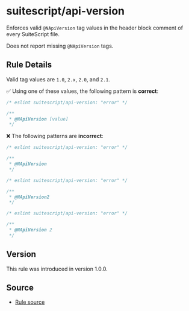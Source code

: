 # suitescript/api-version

Enforces valid `@NApiVersion` tag values in the header block comment of every SuiteScript file.

Does not report missing `@NApiVersion` tags.

## Rule Details

Valid tag values are `1.0`, `2.x`, `2.0`, and `2.1`.

:white_check_mark: Using one of these values, the following pattern is **correct**:

```js
/* eslint suitescript/api-version: "error" */

/**
 * @NApiVersion [value]
 */
```

:x: The following patterns are **incorrect**:

```js
/* eslint suitescript/api-version: "error" */

/**
 * @NApiVersion
 */
```
```js
/* eslint suitescript/api-version: "error" */

/**
 * @NApiVersion2
 */
```
```js
/* eslint suitescript/api-version: "error" */

/**
 * @NApiVersion 2
 */
```

## Version

This rule was introduced in version 1.0.0.

## Source

- [Rule source](https://github.com/acdvs/eslint-plugin-suitescript/tree/master/lib/rules/api-version.js)